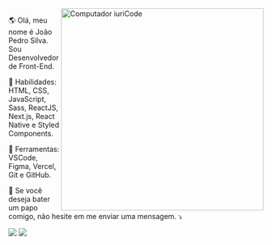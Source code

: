 <img src="https://raw.githubusercontent.com/MicaelliMedeiros/micaellimedeiros/master/image/computer-illustration.png" min-width="400px" max-width="400px" width="400px" align="right" alt="Computador iuriCode">

<p align="left"> 
  🌎 Olá, meu nome é João Pedro Silva. Sou Desenvolvedor de Front-End.
</p>

<p align="left">
  🦄 Habilidades: HTML, CSS, JavaScript, Sass, ReactJS, Next.js, React Native e Styled Components.
</p>

<p align="left">
 💼 Ferramentas: VSCode, Figma,  Vercel, Git e GitHub.
</p>

<p align="left">
  💌 Se você deseja bater um papo comigo, não hesite em me enviar uma mensagem. ⤵️
</p>

<p align="left">
  <a href="mailto:pedrojoaoti@gmail.com" target='_blank' alt="Gmail">
  <img src="https://img.shields.io/badge/-Gmail-FF0000?style=flat-square&labelColor=FF0000&logo=gmail&logoColor=white&link=pedrojoaoti@gmail.com" /></a>

  <a href="https://www.linkedin.com/in/joao-pedro-silva-s/" target='_blank' alt="Linkedin">
  <img src="https://img.shields.io/badge/-Linkedin-0e76a8?style=flat-square&logo=Linkedin&logoColor=white&link=https://www.linkedin.com/in/joao-pedro-silva-s/" /></a>
</p>  
 

